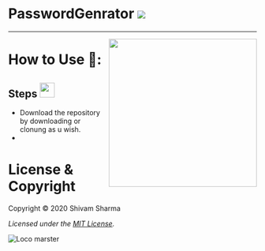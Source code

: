 # PasswordGenrator [<img src="https://www.flaticon.com/svg/static/icons/svg/48/48817.svg"/>](https://www.flaticon.com/svg/static/icons/svg/48/48817.svg) 
---

[<img src="https://media.giphy.com/media/IgLIVXrBcID9cExa6r/giphy.gif" align="right" width="300" hight="400"/>](https://media.giphy.com/media/IgLIVXrBcID9cExa6r/giphy.gif)

# How to Use 📌:

## **Steps**  [<img src="https://www.flaticon.com/svg/static/icons/svg/2359/2359233.svg" width="30" hight="40"/>](https://www.flaticon.com/svg/static/icons/svg/2359/2359233.svg)
  - Download the repository by downloading or clonung as u wish.
  -



# License & Copyright

Copyright © 2020 Shivam Sharma

_Licensed under the [MIT License](LICENSE)._

![Loco marster](https://learncodeonline.in/mascot.png)
